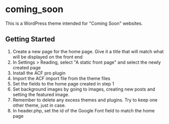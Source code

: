

coming_soon
===

This is a WordPress theme intended for "Coming Soon" websites.

Getting Started
---------------

1. Create a new page for the home page. Give it a title that will match what will be displayed on the front end
2. In Settings > Reading, select "A static front page" and select the newly created page
3. Install the ACF pro plugin
4. Import the ACF import file from the theme files
5. Set the fields to the home page created in step 1
6. Set background images by going to images, creating new posts and setting the featured image.
7. Remember to delete any excess themes and plugins. Try to keep one other theme, just in case.
8. In header.php, set the id of the Google Font field to match the home page
